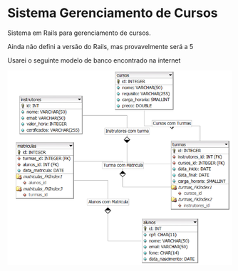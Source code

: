 # Sistema Gerenciamento de Cursos

Sistema em Rails para gerenciamento de cursos.

Ainda não defini a versão do Rails, mas provavelmente será a 5

Usarei o seguinte modelo de banco encontrado na internet

![modelo](https://raw.githubusercontent.com/jamessom/rails-sistema-gerenciamento-de-cursos/346ca48131165409d053efefc05d955bac15500d/modelo.png)
